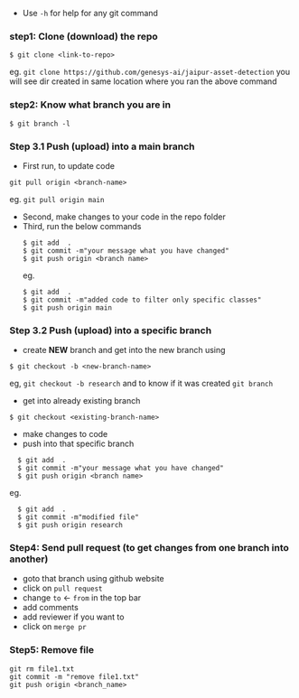 - Use `-h` for help for any git command

### step1: Clone (download) the repo

```
$ git clone <link-to-repo>
```

eg. `git clone https://github.com/genesys-ai/jaipur-asset-detection`
you will see dir created in same location  where you ran the above command

### step2: Know what branch you are in
```
$ git branch -l
```

### Step 3.1  Push (upload) into a main branch

- First run, to update code

```
git pull origin <branch-name>
```
eg. `git pull origin main`

- Second, make changes to your code in the repo folder
- Third, run the below commands
  ```
  $ git add  .
  $ git commit -m"your message what you have changed"
  $ git push origin <branch name>
  ```
  eg. 
  ```
  $ git add  .
  $ git commit -m"added code to filter only specific classes"
  $ git push origin main
  ```

### Step 3.2  Push (upload) into a specific branch

- create **NEW** branch and get into the new branch using

```
$ git checkout -b <new-branch-name>
```

eg, `git checkout -b research` and to know if it was created `git branch`

- get into already existing branch

```
$ git checkout <existing-branch-name>
```

- make changes to code
- push into that specific branch

```
  $ git add  .
  $ git commit -m"your message what you have changed"
  $ git push origin <branch name>
```
eg.
```
  $ git add  .
  $ git commit -m"modified file"
  $ git push origin research
```

### Step4: Send pull request (to get changes from one branch into another)

- goto that branch using github website
- click on `pull request`
- change `to` <- `from` in the top bar
- add comments
- add reviewer if you want to
- click on `merge pr`

### Step5: Remove file 
```
git rm file1.txt
git commit -m "remove file1.txt"
git push origin <branch_name>
```


